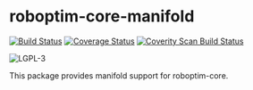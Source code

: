 roboptim-core-manifold
======================

[![Build Status](https://travis-ci.org/roboptim/roboptim-core-manifold.png?branch=master)](https://travis-ci.org/roboptim/roboptim-core-manifold)
[![Coverage Status](https://coveralls.io/repos/roboptim/roboptim-core-manifold/badge.png)](https://coveralls.io/r/roboptim/roboptim-core-manifold)
[![Coverity Scan Build Status](https://scan.coverity.com/projects/863/badge.svg)](https://scan.coverity.com/projects/863)

![LGPL-3](https://www.gnu.org/graphics/lgplv3-88x31.png)

This package provides manifold support for roboptim-core.

